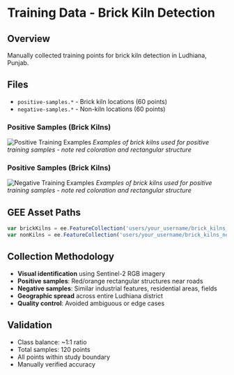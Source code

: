 # Training Data - Brick Kiln Detection

## Overview
Manually collected training points for brick kiln detection in Ludhiana, Punjab.

## Files
- `positive-samples.*` - Brick kiln locations (60 points)
- `negative-samples.*` - Non-kiln locations (60 points)

### Positive Samples (Brick Kilns)
![Positive Training Examples](training-points/positive%20samples/training_data_positive.png)
*Examples of brick kilns used for positive training samples - note red coloration and rectangular structure*

### Positive Samples (Brick Kilns)
![Negative Training Examples](training-points/negative%20samples/training_data_negative.png)
*Examples of brick kilns used for positive training samples - note red coloration and rectangular structure*



## GEE Asset Paths
```javascript
var brickKilns = ee.FeatureCollection('users/your_username/brick_kilns_present');
var nonKilns = ee.FeatureCollection('users/your_username/brick_kilns_not_present');
```

## Collection Methodology
- **Visual identification** using Sentinel-2 RGB imagery
- **Positive samples**: Red/orange rectangular structures near roads
- **Negative samples**: Similar industrial features, residential areas, fields
- **Geographic spread** across entire Ludhiana district
- **Quality control**: Avoided ambiguous or edge cases

## Validation
- Class balance: ~1:1 ratio
- Total samples: 120 points
- All points within study boundary
- Manually verified accuracy